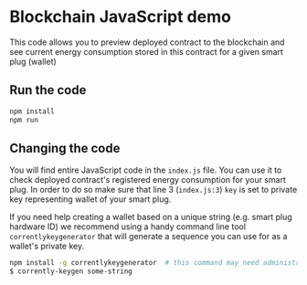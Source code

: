 # Blockchain JavaScript demo

This code allows you to preview deployed contract to the blockchain and see current energy consumption stored in this contract for a given smart plug (wallet)

## Run the code

```bash
npm install
npm run
```

## Changing the code

You will find entire JavaScript code in the `index.js` file. You can use it to check deployed contract's registered energy consumption for your smart plug. In order to do so make sure that line 3 (`index.js:3`) `key` is set to private key representing wallet of your smart plug.

If you need help creating a wallet based on a unique string (e.g. smart plug hardware ID) we recommend using a handy command line tool `correntlykeygenerator` that will generate a sequence you can use for as a wallet's private key.

```bash
npm install -g correntlykeygenerator  # this command may need administrator rights
$ corrently-keygen some-string
```